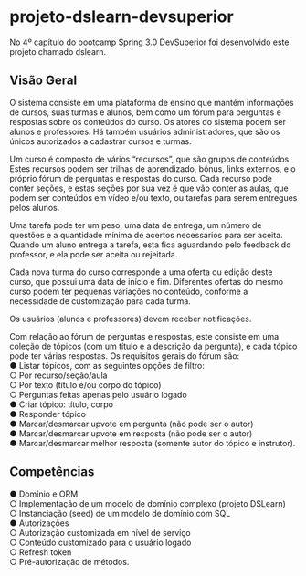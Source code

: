 # projeto-dslearn-devsuperior
No 4º capítulo do bootcamp Spring 3.0 DevSuperior foi desenvolvido este projeto chamado dslearn.
## Visão Geral
O sistema consiste em uma plataforma de ensino que mantém informações de cursos, suas turmas e alunos, bem como um fórum para perguntas e respostas sobre os conteúdos do curso. Os atores do sistema podem ser alunos e professores. Há também usuários administradores, que são os únicos autorizados a cadastrar cursos e turmas.

Um curso é composto de vários “recursos”, que são grupos de conteúdos. Estes recursos podem ser trilhas de aprendizado, bônus, links externos, e o próprio fórum de perguntas e respostas do curso. Cada recurso pode conter seções, e estas seções por sua vez é que vão conter as aulas, que podem ser conteúdos em vídeo e/ou texto, ou tarefas para serem entregues pelos alunos.

Uma tarefa pode ter um peso, uma data de entrega, um número de questões e a quantidade mínima de acertos necessários para ser aceita. Quando um aluno entrega a tarefa, esta fica aguardando pelo feedback do professor, e ela pode ser aceita ou rejeitada.

Cada nova turma do curso corresponde a uma oferta ou edição deste curso, que possui uma data de início e fim. Diferentes ofertas do mesmo curso podem ter pequenas variações no conteúdo, conforme a necessidade de customização para cada turma.

Os usuários (alunos e professores) devem receber notificações.

Com relação ao fórum de perguntas e respostas, este consiste em uma coleção de tópicos (com um título e a descrição da pergunta), e cada tópico pode ter várias respostas. Os requisitos gerais do fórum são:\
●	Listar tópicos, com as seguintes opções de filtro:\
○	Por recurso/seção/aula\
○	Por texto (título e/ou corpo do tópico)\
○	Perguntas feitas apenas pelo usuário logado\
●	Criar tópico: título, corpo\
●	Responder tópico\
●	Marcar/desmarcar upvote em pergunta (não pode ser o autor)\
●	Marcar/desmarcar upvote em resposta (não pode ser o autor)\
●	Marcar/desmarcar melhor resposta (somente autor do tópico e instrutor).
## Competências

●	Domínio e ORM\
○	Implementação de um modelo de domínio complexo (projeto DSLearn)\
○	Instanciação (seed) de um modelo de domínio com SQL\
●	Autorizações\
○	Autorização customizada em nível de serviço\
○	Conteúdo customizado para o usuário logado\
○	Refresh token\
○	Pré-autorização de métodos.
